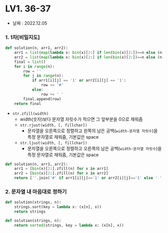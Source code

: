 # LV1. 36-37

- 날짜 : 2022.12.05



### 1. 1차[비밀지도]

```python
def solution(n, arr1, arr2):
    arr1 = list(map(lambda x: bin(x)[2:] if len(bin(x)[2:])==n else (n-len(bin(x)[2:]))*'0'+bin(x)[2:], arr1))
    arr2 = list(map(lambda x: bin(x)[2:] if len(bin(x)[2:])==n else (n-len(bin(x)[2:]))*'0'+bin(x)[2:], arr2))
    final = list()
    for i in range(n):
        row = ''
        for j in range(n):
            if arr1[i][j] == '1' or arr2[i][j] == '1':
                row += '#'
            else:
                row += ' '
        final.append(row)
    return final
```

- `str.zfill(width)`
  - width(숫자)보다 문자열 자릿수가 적으면 그 앞부분을 0으로 채워줌
  - `str.rjust(width, [, fillchar])`
    - 문자열을 오른쪽으로 정렬하고 왼쪽의 남은 공백(`width-문자열 자릿수`)을 특정 문자열로 채워줌, 기본값은 space
  - `str.ljust(width, [, fillchar])`
    - 문자열을 오른쪽으로 정렬하고 오른쪽의 남은 공백(`width-문자열 자릿수`)을 특정 문자열로 채워줌, 기본값은 space

```python
def solution(n, arr1, arr2):
    arr1 = [bin(x)[2:].zfill(n) for x in arr1]
    arr2 = [bin(x)[2:].zfill(n) for x in arr2]
    return [''.join('#' if arr1[i][j]=='1' or arr2[i][j]=='1' else ' ' for j in range(n)) for i in range(n)]
```



### 2. 문자열 내 마음대로 정하기

```python
def solution(strings, n):
    strings.sort(key = lambda x: (x[n], x))
    return strings
```

```python
def solution(strings, n):
    return sorted(strings, key = lambda x: (x[n], x))
```

